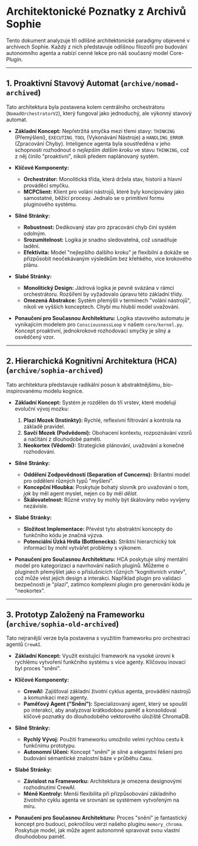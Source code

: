 # Architektonické Poznatky z Archivů Sophie

Tento dokument analyzuje tři odlišné architektonické paradigmy objevené v archivech Sophie. Každý z nich představuje odlišnou filozofii pro budování autonomního agenta a nabízí cenné lekce pro náš současný model Core-Plugin.

---

## 1. Proaktivní Stavový Automat (`archive/nomad-archived`)

Tato architektura byla postavena kolem centrálního orchestrátoru (`NomadOrchestratorV2`), který fungoval jako jednoduchý, ale výkonný stavový automat.

*   **Základní Koncept:** Nepřetržitá smyčka mezi třemi stavy: `THINKING` (Přemýšlení), `EXECUTING_TOOL` (Vykonávání Nástroje) a `HANDLING_ERROR` (Zpracování Chyby). Inteligence agenta byla soustředěna v jeho schopnosti rozhodnout o *nejlepším dalším kroku* ve stavu `THINKING`, což z něj činilo "proaktivní", nikoli předem naplánovaný systém.

*   **Klíčové Komponenty:**
    *   **Orchestrátor:** Monolitická třída, která držela stav, historii a hlavní prováděcí smyčku.
    *   **MCPClient:** Klient pro volání nástrojů, které byly koncipovány jako samostatné, běžící procesy. Jednalo se o primitivní formu pluginového systému.

*   **Silné Stránky:**
    *   **Robustnost:** Dedikovaný stav pro zpracování chyb činí systém odolným.
    *   **Srozumitelnost:** Logika je snadno sledovatelná, což usnadňuje ladění.
    *   **Efektivita:** Model "nejlepšího dalšího kroku" je flexibilní a dokáže se přizpůsobit neočekávaným výsledkům bez křehkého, více krokového plánu.

*   **Slabé Stránky:**
    *   **Monolitický Design:** Jádrová logika je pevně svázána v rámci orchestrátoru. Rozšíření by vyžadovalo úpravu této základní třídy.
    *   **Omezená Abstrakce:** Systém přemýšlí v termínech "volání nástrojů", nikoli ve vyšších konceptech. Chybí mu hlubší model uvažování.

*   **Ponaučení pro Současnou Architekturu:** Logika stavového automatu je vynikajícím modelem pro `ConsciousnessLoop` v našem `core/kernel.py`. Koncept proaktivní, jednokrokové rozhodovací smyčky je silný a osvědčený vzor.

---

## 2. Hierarchická Kognitivní Architektura (HCA) (`archive/sophia-archived`)

Tato architektura představuje radikální posun k abstraktnějšímu, bio-inspirovanému modelu kognice.

*   **Základní Koncept:** Systém je rozdělen do tří vrstev, které modelují evoluční vývoj mozku:
    1.  **Plazí Mozek (Instinkty):** Rychlé, reflexivní filtrování a kontrola na základě pravidel.
    2.  **Savčí Mozek (Podvědomí):** Obohacení kontextu, rozpoznávání vzorů a načítání z dlouhodobé paměti.
    3.  **Neokortex (Vědomí):** Strategické plánování, uvažování a konečné rozhodování.

*   **Silné Stránky:**
    *   **Oddělení Zodpovědností (Separation of Concerns):** Brilantní model pro oddělení různých typů "myšlení".
    *   **Koncepční Hloubka:** Poskytuje bohatý slovník pro uvažování o tom, *jak* by měl agent myslet, nejen co by měl *dělat*.
    *   **Škálovatelnost:** Různé vrstvy by mohly být škálovány nebo vyvíjeny nezávisle.

*   **Slabé Stránky:**
    *   **Složitost Implementace:** Převést tyto abstraktní koncepty do funkčního kódu je značná výzva.
    *   **Potenciální Úzká Hrdla (Bottlenecks):** Striktní hierarchický tok informací by mohl vytvářet problémy s výkonem.

*   **Ponaučení pro Současnou Architekturu:** HCA poskytuje silný mentální model pro kategorizaci a navrhování našich pluginů. Můžeme o pluginech přemýšlet jako o příslušnících různých "kognitivních vrstev", což může vést jejich design a interakci. Například plugin pro validaci bezpečnosti je "plazí", zatímco komplexní plugin pro generování kódu je "neokortex".

---

## 3. Prototyp Založený na Frameworku (`archive/sophia-old-archived`)

Tato nejranější verze byla postavena s využitím frameworku pro orchestraci agentů `CrewAI`.

*   **Základní Koncept:** Využít existující framework na vysoké úrovni k rychlému vytvoření funkčního systému s více agenty. Klíčovou inovací byl proces "snění".

*   **Klíčové Komponenty:**
    *   **CrewAI:** Zajišťoval základní životní cyklus agenta, provádění nástrojů a komunikaci mezi agenty.
    *   **Paměťový Agent ("Snění"):** Specializovaný agent, který se spouští po interakci, aby analyzoval krátkodobou paměť a konsolidoval klíčové poznatky do dlouhodobého vektorového úložiště ChromaDB.

*   **Silné Stránky:**
    *   **Rychlý Vývoj:** Použití frameworku umožnilo velmi rychlou cestu k funkčnímu prototypu.
    *   **Autonomní Učení:** Koncept "snění" je silné a elegantní řešení pro budování sémantické znalostní báze v průběhu času.

*   **Slabé Stránky:**
    *   **Závislost na Frameworku:** Architektura je omezena designovými rozhodnutími CrewAI.
    *   **Méně Kontroly:** Menší flexibilita při přizpůsobování základního životního cyklu agenta ve srovnání se systémem vytvořeným na míru.

*   **Ponaučení pro Současnou Architekturu:** Proces "snění" je fantastický koncept pro budoucí, pokročilou verzi našeho pluginu `memory_chroma`. Poskytuje model, jak může agent autonomně spravovat svou vlastní dlouhodobou paměť.
